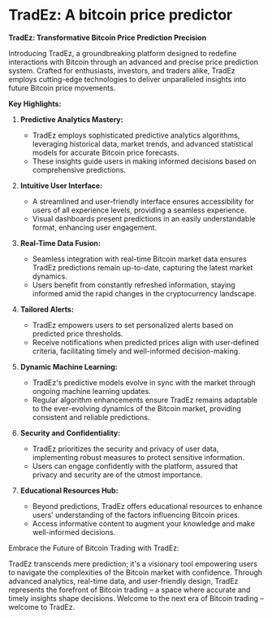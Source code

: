 
# TradEz: A bitcoin price predictor
**TradEz: Transformative Bitcoin Price Prediction Precision**

Introducing TradEz, a groundbreaking platform designed to redefine interactions with Bitcoin through an advanced and precise price prediction system. Crafted for enthusiasts, investors, and traders alike, TradEz employs cutting-edge technologies to deliver unparalleled insights into future Bitcoin price movements.

**Key Highlights:**

1. **Predictive Analytics Mastery:**
   - TradEz employs sophisticated predictive analytics algorithms, leveraging historical data, market trends, and advanced statistical models for accurate Bitcoin price forecasts.
   - These insights guide users in making informed decisions based on comprehensive predictions.

2. **Intuitive User Interface:**
   - A streamlined and user-friendly interface ensures accessibility for users of all experience levels, providing a seamless experience.
   - Visual dashboards present predictions in an easily understandable format, enhancing user engagement.

3. **Real-Time Data Fusion:**
   - Seamless integration with real-time Bitcoin market data ensures TradEz predictions remain up-to-date, capturing the latest market dynamics.
   - Users benefit from constantly refreshed information, staying informed amid the rapid changes in the cryptocurrency landscape.

4. **Tailored Alerts:**
   - TradEz empowers users to set personalized alerts based on predicted price thresholds.
   - Receive notifications when predicted prices align with user-defined criteria, facilitating timely and well-informed decision-making.

5. **Dynamic Machine Learning:**
   - TradEz's predictive models evolve in sync with the market through ongoing machine learning updates.
   - Regular algorithm enhancements ensure TradEz remains adaptable to the ever-evolving dynamics of the Bitcoin market, providing consistent and reliable predictions.

6. **Security and Confidentiality:**
   - TradEz prioritizes the security and privacy of user data, implementing robust measures to protect sensitive information.
   - Users can engage confidently with the platform, assured that privacy and security are of the utmost importance.

7. **Educational Resources Hub:**
   - Beyond predictions, TradEz offers educational resources to enhance users' understanding of the factors influencing Bitcoin prices.
   - Access informative content to augment your knowledge and make well-informed decisions.

Embrace the Future of Bitcoin Trading with TradEz:

TradEz transcends mere prediction; it's a visionary tool empowering users to navigate the complexities of the Bitcoin market with confidence. Through advanced analytics, real-time data, and user-friendly design, TradEz represents the forefront of Bitcoin trading – a space where accurate and timely insights shape decisions. Welcome to the next era of Bitcoin trading – welcome to TradEz.

